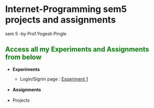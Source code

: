 # Internet-Programming sem5 projects and assignments
sem 5 -by Prof.Yogesh Pingle
<h2 style="color:green;">Access all my Experiments and Assignments from below</h2>
<p>
  <ul>
    <li><b>Experiments</b></li>
      <ul>
        <li> Login/Signin page : <a href="https://rushanksheta.github.io/Internet-Programming/Experiments/Experiment%201/" target="_blank">Experiment 1</a></li>
      </ul>
    <br>
    <li><b>Assignments</b></li>
    <br>
    <li>Projects</li>
  </ul>
</p>

